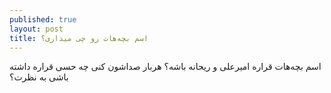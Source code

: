 ```yaml
---
published: true
layout: post
title: اسم بچه‌هات رو چی میذاری؟
---
```


اسم بچه‌هات قراره امیرعلی و ریحانه باشه؟ هربار صداشون کنی چه حسی قراره داشته باشی به نظرت؟
